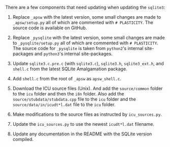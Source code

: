 There are a few components that need updating when updating the `sqlite3`:

1. Replace `_apsw` with the latest version, some small changes are made to `_apsw/setup.py` all of which 
are commented with `# PLASTICITY`. The source code is available on GitHub.

2. Replace `_pysqlite` with the latest version, some small changes are made to `_pysqlite/setup.py` all of which are commented with `# PLASTICITY`. The source code for `_pysqlite` is taken from `python2`'s internal site-packages and `python3`'s internal site-packages.

3. Update `sqlite3.c.pre.c` (with `sqlite3.c`), `sqlite3.h`, `sqlite3_ext.h`, and `shell.c` from the latest SQLite Amalgamation package.

4. Add `shell.c` from the root of `_apsw` as `apsw_shell.c`.

6. Download the ICU source files (Unix). And add the `source/common` folder to the `icu` folder and then the `i8n` folder. Also add the `source/stubdata/stubdata.cpp` file to the `icu` folder and the `source/data/in/icudt*l.dat` file to the `icu` folder.

7. Make modifications to the source files as instructed by `icu_sources.py`.

8. Update the `icu_sources.py` to use the newest `icudt*l.dat` filename.

9. Update any documentation in the README with the SQLite version compiled.